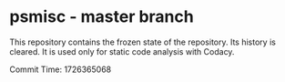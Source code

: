 # psmisc - master branch

This repository contains the frozen state of the repository.
Its history is cleared. It is used only for static code
analysis with Codacy.

Commit Time: 1726365068
